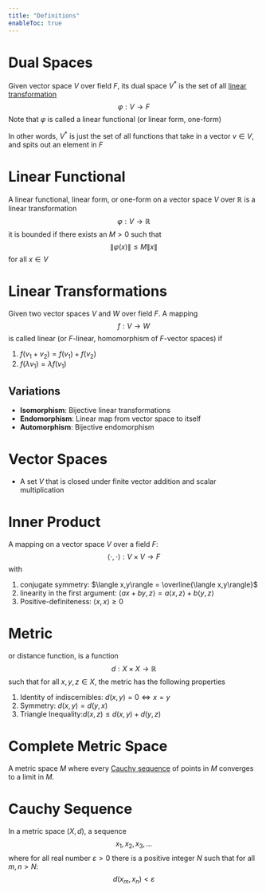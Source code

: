 ```yaml
---
title: "Definitions"
enableToc: true
---
```




# Dual Spaces
Given vector space $V$ over field $F$, its dual space $V^*$ is the set of all [linear transformation](<definitions/Linear Transformations>) $$\varphi: V\to F$$Note that $\varphi$ is called a linear functional (or linear form, one-form) 

In other words, $V^*$ is just the set of all functions that take in a vector $v\in V$, and spits out an element in $F$ 


# Linear Functional
A linear functional, linear form, or one-form on a vector space $V$ over $\mathbb{R}$ is a linear transformation $$\varphi:V\to\mathbb{R}$$
it is bounded if there exists an $M>0$ such that $$\|\varphi(x)\|\leq M\|x\|$$ for all $x\in V$

# Linear Transformations
Given two vector spaces $V$ and $W$ over field $F$. A mapping $$f:V\to W$$ is called linear (or $F$-linear, homomorphism of $F$-vector spaces) if 
1.  $f(v_1+v_2)=f(v_1)+f(v_2)$
2.  $f(\lambda v_1)=\lambda f(v_1)$

## Variations
- **Isomorphism**: Bijective linear transformations
- **Endomorphism**: Linear map from vector space to itself
- **Automorphism**: Bijective endomorphism



# Vector Spaces
- A set $V$ that is closed under finite vector addition and scalar multiplication

# Inner Product
A mapping on a vector space $V$ over a field $F$: $$\langle\cdot,\cdot\rangle: V\times V \to F$$
with 
1. conjugate symmetry: $\langle x,y\rangle = \overline{\langle x,y\rangle}$
2. linearity in the first argument: $\langle ax+by,z\rangle = a\langle x,z\rangle+b\langle y,z\rangle$
3. Positive-definiteness: $\langle x,x\rangle \geq 0$

# Metric
or distance function, is a function $$d: X\times X \to \mathbb{R}$$
such that for all $x,y,z\in X$, the metric has the following properties
1. Identity of indiscernibles: $d(x,y)=0 \iff x=y$ 
2. Symmetry: $d(x,y)=d(y,x)$
3. Triangle Inequality:$d(x,z)\leq d(x,y)+d(y,z)$

# Complete Metric Space
A metric space $M$ where every [Cauchy sequence](<definitions#Cauchy Sequence>) of points in $M$ converges to a limit in $M$.


# Cauchy Sequence
In a metric space $(X,d)$, a sequence $$x_1,x_2,x_3,\ldots$$where for all real number $\varepsilon>0$ there is a positive integer $N$ such that for all $m,n>N$:
$$d(x_m,x_n)<\varepsilon$$



